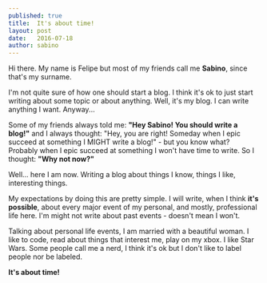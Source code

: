 ```yaml
---
published: true
title:  It's about time!
layout: post
date:   2016-07-18
author: sabino
---
```

Hi there. My name is Felipe but most of my friends call me **Sabino**, since that's my surname.

I'm not quite sure of how one should start a blog. I think it's ok to just start writing about some topic or about anything. Well, it's my blog. I can write anything I want. Anyway...

Some of my friends always told me: **"Hey Sabino! You should write a blog!"** and I always thought: "Hey, you are right! Someday when I epic succeed at something I MIGHT write a blog!" - but you know what? Probably when I epic succeed at something I won't have time to write. So I thought: **"Why not now?"**

Well... here I am now. Writing a blog about things I know, things I like, interesting things.

My expectations by doing this are pretty simple. I will write, when I think **it's possible**, about every major event of my personal, and mostly, professional life here. I'm might not write about past events - doesn't mean I won't.

Talking about personal life events, I am married with a beautiful woman. I like to code, read about things that interest me, play on my xbox. I like Star Wars. Some people call me a nerd, I think it's ok but I don't like to label people nor be labeled.

**It's about time!**
